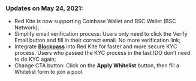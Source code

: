 ### Updates on May 24, 2021:

* Red Kite is now supporting Coinbase Wallet and BSC Wallet (BSC Network);
* Simplify email verification process: Users only need to click the Verify Email button and fill in their correct email. No more verification link;
* Integrate [**Blockpass**](https://verify-with.blockpass.org/?clientId=red_kite_kyc_7a0e6&serviceName=Red%20Kite%20KYC&env=prod) 
into Red Kite for faster and more secure KYC process. Users who passed the KYC process in the last IDO don’t need to do KYC again;
* Change CTA button: Click on the **Apply Whitelist** button, then fill a Whitelist form to join a pool.